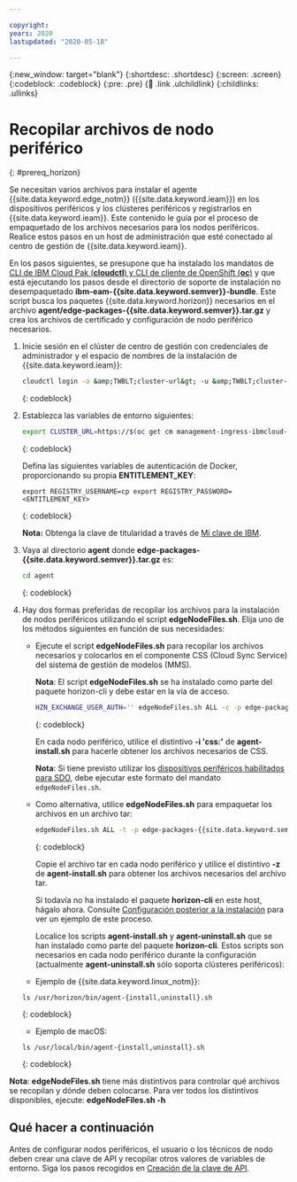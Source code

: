 ```yaml
---

copyright:
years: 2020
lastupdated: "2020-05-18"

---
```


{:new_window: target="blank"}
{:shortdesc: .shortdesc}
{:screen: .screen}
{:codeblock: .codeblock}
{:pre: .pre}
{:child: .link .ulchildlink}
{:childlinks: .ullinks}

# Recopilar archivos de nodo periférico
{: #prereq_horizon}

Se necesitan varios archivos para instalar el agente {{site.data.keyword.edge_notm}} ({{site.data.keyword.ieam}}) en los dispositivos periféricos y los clústeres periféricos y registrarlos en {{site.data.keyword.ieam}}. Este contenido le guía por el proceso de empaquetado de los archivos necesarios para los nodos periféricos. Realice estos pasos en un host de administración que esté conectado al centro de gestión de {{site.data.keyword.ieam}}.

En los pasos siguientes, se presupone que ha instalado los mandatos de [CLI de IBM Cloud Pak (**cloudctl**) y CLI de cliente de OpenShift (**oc**)](../cli/cloudctl_oc_cli.md) y que está ejecutando los pasos desde el directorio de soporte de instalación no desempaquetado **ibm-eam-{{site.data.keyword.semver}}-bundle**. Este script busca los paquetes {{site.data.keyword.horizon}} necesarios en el archivo **agent/edge-packages-{{site.data.keyword.semver}}.tar.gz** y crea los archivos de certificado y configuración de nodo periférico necesarios.

1. Inicie sesión en el clúster de centro de gestión con credenciales de administrador y el espacio de nombres de la instalación de {{site.data.keyword.ieam}}:
   ```bash
   cloudctl login -a &amp;TWBLT;cluster-url&gt; -u &amp;TWBLT;cluster-admin-user&gt; -p &amp;TWBLT;cluster-admin-password&gt; -n &amp;TWBLT;namespace&gt; --skip-ssl-validation
   ```
   {: codeblock}

2. Establezca las variables de entorno siguientes:

   ```bash
   export CLUSTER_URL=https://$(oc get cm management-ingress-ibmcloud-cluster-info -o jsonpath='{.data.cluster_ca_domain}') oc --insecure-skip-tls-verify=true -n kube-public get secret ibmcloud-cluster-ca-cert -o jsonpath="{.data.ca\.crt}" | base64 --decode &gt; ieam.crt export HZN_MGMT_HUB_CERT_PATH="$PWD/ieam.crt" export HZN_FSS_CSSURL=${CLUSTER_URL}/edge-css
   ```
   {: codeblock}

   Defina las siguientes variables de autenticación de Docker, proporcionando su propia **ENTITLEMENT_KEY**:
   ```
   export REGISTRY_USERNAME=cp export REGISTRY_PASSWORD=<ENTITLEMENT_KEY>
   ```
   {: codeblock}

   **Nota:** Obtenga la clave de titularidad a través de [Mi clave de IBM](https://myibm.ibm.com/products-services/containerlibrary).

3. Vaya al directorio **agent** donde **edge-packages-{{site.data.keyword.semver}}.tar.gz** es:

   ```bash
   cd agent
   ```
   {: codeblock}

4. Hay dos formas preferidas de recopilar los archivos para la instalación de nodos periféricos utilizando el script **edgeNodeFiles.sh**. Elija uno de los métodos siguientes en función de sus necesidades:

   * Ejecute el script **edgeNodeFiles.sh** para recopilar los archivos necesarios y colocarlos en el componente CSS (Cloud Sync Service) del sistema de gestión de modelos (MMS).

     **Nota**: El script **edgeNodeFiles.sh** se ha instalado como parte del paquete horizon-cli y debe estar en la vía de acceso.

     ```bash
     HZN_EXCHANGE_USER_AUTH='' edgeNodeFiles.sh ALL -c -p edge-packages-{{site.data.keyword.semver}} -r cp.icr.io/cp/ieam
     ```
     {: codeblock}

     En cada nodo periférico, utilice el distintivo **-i 'css:'** de **agent-install.sh** para hacerle obtener los archivos necesarios de CSS.

     **Nota**: Si tiene previsto utilizar los [dispositivos periféricos habilitados para SDO](../installing/sdo.md), debe ejecutar este formato del mandato `edgeNodeFiles.sh`.

   * Como alternativa, utilice **edgeNodeFiles.sh** para empaquetar los archivos en un archivo tar:

     ```bash
     edgeNodeFiles.sh ALL -t -p edge-packages-{{site.data.keyword.semver}} -r cp.icr.io/cp/ieam
     ```
     {: codeblock}

     Copie el archivo tar en cada nodo periférico y utilice el distintivo **-z** de **agent-install.sh** para obtener los archivos necesarios del archivo tar.

     Si todavía no ha instalado el paquete **horizon-cli** en este host, hágalo ahora. Consulte [Configuración posterior a la instalación](post_install.md#postconfig) para ver un ejemplo de este proceso.

     Localice los scripts **agent-install.sh** y **agent-uninstall.sh** que se han instalado como parte del paquete **horizon-cli**.    Estos scripts son necesarios en cada nodo periférico durante la configuración (actualmente **agent-uninstall.sh** sólo soporta clústeres periféricos):
    * Ejemplo de {{site.data.keyword.linux_notm}}:

     ```
     ls /usr/horizon/bin/agent-{install,uninstall}.sh
     ```
     {: codeblock}

    * Ejemplo de macOS:

     ```
     ls /usr/local/bin/agent-{install,uninstall}.sh
     ```
     {: codeblock}

**Nota**: **edgeNodeFiles.sh** tiene más distintivos para controlar qué archivos se recopilan y dónde deben colocarse. Para ver todos los distintivos disponibles, ejecute: **edgeNodeFiles.sh -h**

## Qué hacer a continuación

Antes de configurar nodos periféricos, el usuario o los técnicos de nodo deben crear una clave de API y recopilar otros valores de variables de entorno. Siga los pasos recogidos en [Creación de la clave de API](prepare_for_edge_nodes.md).
